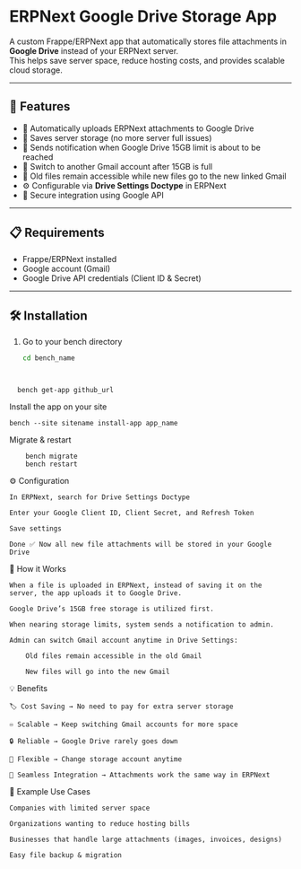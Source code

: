 # ERPNext Google Drive Storage App

A custom Frappe/ERPNext app that automatically stores file attachments in **Google Drive** instead of your ERPNext server.  
This helps save server space, reduce hosting costs, and provides scalable cloud storage.  

---

## 🚀 Features

- 🔄 Automatically uploads ERPNext attachments to Google Drive  
- 💾 Saves server storage (no more server full issues)  
- 📢 Sends notification when Google Drive 15GB limit is about to be reached  
- 🔀 Switch to another Gmail account after 15GB is full  
- 📂 Old files remain accessible while new files go to the new linked Gmail  
- ⚙️ Configurable via **Drive Settings Doctype** in ERPNext  
- 🔐 Secure integration using Google API  

---

## 📋 Requirements

- Frappe/ERPNext installed  
- Google account (Gmail)  
- Google Drive API credentials (Client ID & Secret)  

---

## 🛠️ Installation

1. Go to your bench directory  
   ```bash
   cd bench_name
  ```


    bench get-app github_url
```

Install the app on your site
```
bench --site sitename install-app app_name
```


Migrate & restart

```
    bench migrate
    bench restart
```

⚙️ Configuration

    In ERPNext, search for Drive Settings Doctype

    Enter your Google Client ID, Client Secret, and Refresh Token

    Save settings

    Done ✅ Now all new file attachments will be stored in your Google Drive

📡 How it Works

    When a file is uploaded in ERPNext, instead of saving it on the server, the app uploads it to Google Drive.

    Google Drive’s 15GB free storage is utilized first.

    When nearing storage limits, system sends a notification to admin.

    Admin can switch Gmail account anytime in Drive Settings:

        Old files remain accessible in the old Gmail

        New files will go into the new Gmail

💡 Benefits

    🏷️ Cost Saving → No need to pay for extra server storage

    ♾️ Scalable → Keep switching Gmail accounts for more space

    🔒 Reliable → Google Drive rarely goes down

    📑 Flexible → Change storage account anytime

    📂 Seamless Integration → Attachments work the same way in ERPNext

📌 Example Use Cases

    Companies with limited server space

    Organizations wanting to reduce hosting bills

    Businesses that handle large attachments (images, invoices, designs)

    Easy file backup & migration
